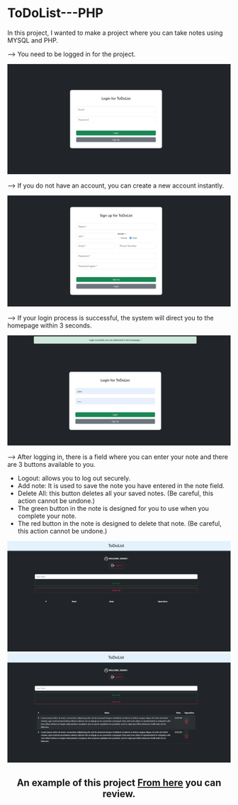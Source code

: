 # ToDoList---PHP

In this project, I wanted to make a project where you can take notes using MYSQL and PHP.

--> You need to be logged in for the project.

<img src="assets/img/todolist/1.png" />

--> If you do not have an account, you can create a new account instantly.

<img src="assets/img/todolist/2.png" />

--> If your login process is successful, the system will direct you to the homepage within 3 seconds.

<img src="assets/img/todolist/3.png" />

--> After logging in, there is a field where you can enter your note and there are 3 buttons available to you.

- Logout: allows you to log out securely.
- Add note: It is used to save the note you have entered in the note field.
- Delete All: this button deletes all your saved notes. (Be careful, this action cannot be undone.)
- The green button in the note is designed for you to use when you complete your note.
- The red button in the note is designed to delete that note. (Be careful, this action cannot be undone.)

<img src="assets/img/todolist/4.png" />

<img src="assets/img/todolist/5.png" />

<center><b> <h2>An example of this project <a href="https://project.4lphasoftware.com/todolist">From here</a> you can review. </h2></b></center>

